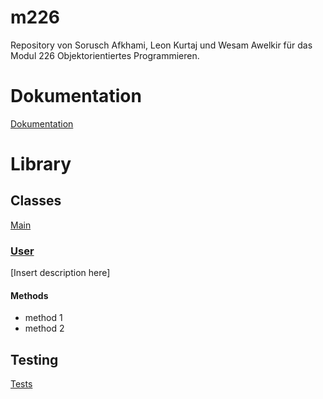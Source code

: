 # m226
Repository von Sorusch Afkhami, Leon Kurtaj und Wesam Awelkir für das Modul 226 Objektorientiertes Programmieren. 

# Dokumentation
[Dokumentation](Dokumentation/diagrams)

# Library


## Classes
[Main](Project_library/the_library/src/main/java)
### [User](https://github.com/sraosha47/m226/blob/main/Project_library/the_library/src/main/java/model/User.java)
[Insert description here]
#### Methods
* method 1
* method 2

## Testing
[Tests](Project_library/the_library/src/test/java)

